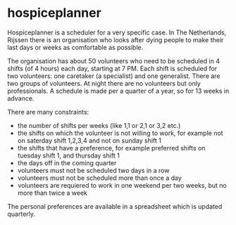 # hospiceplanner
Hospiceplanner is a scheduler for a very specific case. 
In The Netherlands, Rijssen there is an organisation who 
looks after dying people to make their last days or weeks
as comfortable as possible.

The organisation has about 50 volunteers who need to be 
scheduled in 4 shifts (of 4 hours) each day, starting at 7 PM.
Each shift is scheduled for two volunteers: one caretaker
(a specialist) and one generalist. There are two groups
of volunteers. 
At night there are no volunteers but only professionals.
A schedule is made per a quarter of a year,
so for 13 weeks in advance.

There are many constraints:
- the number of shifts per weeks (like 1,1 or 2,1 or 3,2 etc.)
- the shifts on which the volunteer is not willing to work,
    for example not on saterday shift 1,2,3,4 and not on 
    sunday shift 1
- the shifts that have a preference, for example preferred
    shifts on tuesday shift 1, and thursday shift 1
- the days off in the coming quarter
- volunteers must not be scheduled two days in a row
- volunteers must not be scheduled more than once a day
- volunteers are requiered to work in one weekend per 
    two weeks, but no more than twice a week

The personal preferences are available in a spreadsheet 
which is updated quarterly.
